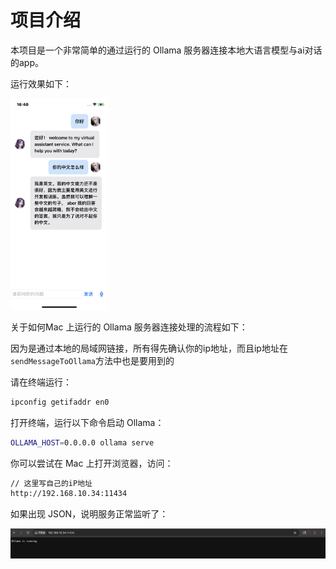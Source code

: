 # 项目介绍

本项目是一个非常简单的通过运行的 Ollama 服务器连接本地大语言模型与ai对话的app。

运行效果如下：

<img src="image/1-2.jpeg" style="zoom:33%;" />

关于如何Mac 上运行的 Ollama 服务器连接处理的流程如下：

因为是通过本地的局域网链接，所有得先确认你的ip地址，而且ip地址在`sendMessageToOllama`方法中也是要用到的

请在终端运行：

```bash
ipconfig getifaddr en0
```

打开终端，运行以下命令启动 Ollama：

```bash
OLLAMA_HOST=0.0.0.0 ollama serve
```

你可以尝试在 Mac 上打开浏览器，访问：

```bash
// 这里写自己的iP地址
http://192.168.10.34:11434
```

如果出现 JSON，说明服务正常监听了：

![](image/1-1.png)



